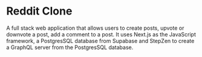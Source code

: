 # Reddit Clone

A full stack web application that allows users to create posts, upvote or downvote a post, add a comment to a post. It uses Next.js as the JavaScript framework, a PostgresSQL database from Supabase and StepZen to create a GraphQL server from the PostgresSQL database.
